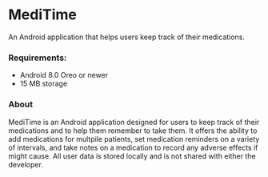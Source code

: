 # MediTime
An Android application that helps users keep track of their medications.

### Requirements:

  + Android 8.0 Oreo or newer
  + 15 MB storage

### About

MediTime is an Android application designed for users to keep track of their medications and to help them remember to take them. It offers the ability to add medications for multpile patients, set medication reminders on a variety of intervals, and take notes on a medication to record any adverse effects if might cause. All user data is stored locally and is not shared with either the developer.
